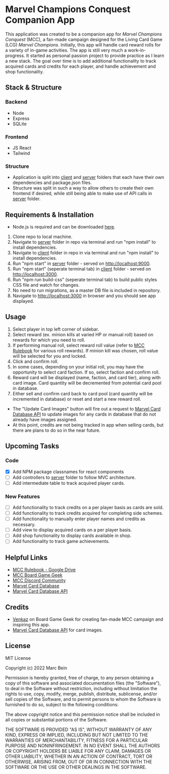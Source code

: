 # Marvel Champions Conquest Companion App

This application was created to be a companion app for _Marvel Champions Conquest_ (MCC), a fan-made campaign designed for the Living Card Game (LCG) _Marvel Champions_. Initially, this app will handle card reward rolls for a variety of in-game activities. The app is still very much a work-in-progress. It started as personal passion project to provide practice as I learn a new stack. The goal over time is to add additional functionality to track acquired cards and credits for each player, and handle achievement and shop functionality.

## Stack & Structure

### Backend

- Node
- Express
- SQLite

### Frontend

- JS React
- Tailwind

### Structure

- Application is split into [client](client) and [server](server) folders that each have their own dependencies and package.json files.
- Structure was split in such a way to allow others to create their own frontend if desired, while still being able to make use of API calls in [server](server/routes/index.js) folder.

## Requirements & Installation

- Node.js is required and can be downloaded [here](https://nodejs.org/en/download/).

1. Clone repo to local machine.
2. Navigate to [server](server) folder in repo via terminal and run "npm install" to install dependencies.
3. Navigate to [client](client) folder in repo in via terminal and run "npm install" to install dependencies.
4. Run "npm start" in [server](server) folder - served on [http://localhost:9000](http://localhost:9000).
5. Run "npm start" (seperate terminal tab) in [client](client) folder - served on [http://localhost:3000](http://localhost:3000).
6. Run "npm run build-css" (seperate terminal tab) to build public styles CSS file and watch for changes.
7. No need to run migrations, as a master DB file is included in repository.
8. Navigate to [http://localhost:3000](http://localhost:3000) in browser and you should see app displayed.

## Usage

1. Select player in top left corner of sidebar.
2. Select reward (ex. minion kills at varied HP or manual roll) based on rewards for which you need to roll.
3. If performing manual roll, select reward roll value (refer to [MCC Rulebook](https://drive.google.com/drive/folders/1s87w8nJLEG_dx_OCpXOT_s7szEBV02tg) for various roll rewards). If minion kill was chosen, roll value will be selected for you and locked.
4. Click and confirm roll.
5. In some cases, depending on your initial roll, you may have the opportunity to select card faction. If so, select faction and confirm roll.
6. Reward card will be displayed (name, faction, and card tier), along with card image. Card quantity will be decremented from potential card pool in database.
7. Either sell and confirm card back to card pool (card quantity will be incremented in database) or reset and start a new reward roll.

- The "Update Card Images" button will fire out a request to [Marvel Card Database API](https://marvelcdb.com/api/) to update images for any cards in database that do not already have images assigned.
- At this point, credits are not being tracked in app when selling cards, but there are plans to do so in the near future.

## Upcoming Tasks

### Code

- [x] Add NPM package classnames for react components
- [ ] Add controllers to [server](server) folder to follow MVC architecture.
- [ ] Add intermediate table to track acquired player cards.

### New Features

- [ ] Add functionality to track credits on a per player basis as cards are sold.
- [ ] Add functionality to track credits acquired for completing side schemes.
- [ ] Add functionality to manually enter player names and credits as necessary.
- [ ] Add view to display acquired cards on a per player basis.
- [ ] Add shop functionality to display cards available in shop.
- [ ] Add functionality to track game achievements.

## Helpful Links

- [MCC Rulebook - Google Drive](https://drive.google.com/drive/folders/1s87w8nJLEG_dx_OCpXOT_s7szEBV02tg)
- [MCC Board Game Geek](https://boardgamegeek.com/thread/2733809/marvel-champions-conquest)
- [MCC Discord Community](https://discord.gg/HhWCehDwJS)
- [Marvel Card Database](https://marvelcdb.com/)
- [Marvel Card Database API](https://marvelcdb.com/api/)

## Credits

- [Venkaz](https://boardgamegeek.com/user/Venkaz) on Board Game Geek for creating fan-made MCC campaign and inspiring this app.
- [Marvel Card Database API](https://marvelcdb.com/api/) for card images.

## License

MIT License

Copyright (c) 2022 Marc Bein

Permission is hereby granted, free of charge, to any person obtaining a copy
of this software and associated documentation files (the "Software"), to deal
in the Software without restriction, including without limitation the rights
to use, copy, modify, merge, publish, distribute, sublicense, and/or sell
copies of the Software, and to permit persons to whom the Software is
furnished to do so, subject to the following conditions:

The above copyright notice and this permission notice shall be included in all
copies or substantial portions of the Software.

THE SOFTWARE IS PROVIDED "AS IS", WITHOUT WARRANTY OF ANY KIND, EXPRESS OR
IMPLIED, INCLUDING BUT NOT LIMITED TO THE WARRANTIES OF MERCHANTABILITY,
FITNESS FOR A PARTICULAR PURPOSE AND NONINFRINGEMENT. IN NO EVENT SHALL THE
AUTHORS OR COPYRIGHT HOLDERS BE LIABLE FOR ANY CLAIM, DAMAGES OR OTHER
LIABILITY, WHETHER IN AN ACTION OF CONTRACT, TORT OR OTHERWISE, ARISING FROM,
OUT OF OR IN CONNECTION WITH THE SOFTWARE OR THE USE OR OTHER DEALINGS IN THE
SOFTWARE.

